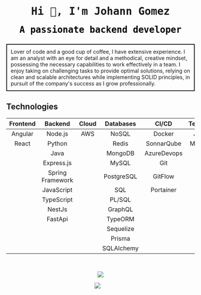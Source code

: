 <h1 style="font-family: 'Roboto Mono', monospace; text-align: center; color: #0000 font-size: 24px; font-weight: bold; margin-top: 10px;">Hi 👋, I'm Johann Gomez</h1>
<h3 style="font-family: 'Roboto Mono', monospace; text-align: center; color: #000; font-size: 24px; font-weight: bold; margin-top: 10px;">A passionate backend developer</h3>

<p style="border: 2px solid; padding: 10px; animation: colorChange 2s infinite;">Lover of code and a good cup of coffee, I have extensive experience. I am an analyst with an eye for detail and a methodical, creative mindset, possessing the necessary capabilities to work effectively in a team. I enjoy taking on challenging tasks to provide optimal solutions, relying on clean and scalable architectures while implementing SOLID principles, in pursuit of the company's success as I grow professionally.</p>

## Technologies

|           Frontend        |       Backend            |       Cloud        |     Databases       |      CI/CD        |     Testing      |
|:-------------------------:|:------------------------:|:------------------:|:-------------------:|:-----------------:|:----------------:|
|            Angular        |       Node.js            |        AWS         |     NoSQL           |      Docker       |      Jest        |
|            React          |       Python             |                    |     Redis           |      SonnarQube   |      Mocha       |
|                           |       Java               |                    |     MongoDB         |      AzureDevops  |                  |
|                           |       Express.js         |                    |     MySQL           |      Git          |                  |
|                           |       Spring Framework   |                    |     PostgreSQL      |      GitFlow      |                  |
|                           |       JavaScript         |                    |     SQL             |      Portainer    |                  |
|                           |       TypeScript         |                    |     PL/SQL          |                   |                  |
|                           |       NestJs             |                    |     GraphQL         |                   |                  |
|                           |       FastApi            |                    |     TypeORM         |                   |                  |     
|                           |                          |                    |     Sequelize       |                   |                  | 
|                           |                          |                    |     Prisma          |                   |                  |
|                           |                          |                    |     SQLAlchemy      |                   |                  |

<br />
<p align="center">
  <img src="https://github-readme-stats.vercel.app/api/top-langs/?username=johann2912&layout=compact&theme=dark" />
</p>

<p align="center">
  <a target="_blank" href="https://www.linkedin.com/in/johann-gomez-caicedo-11a62219a/"><img src="https://img.shields.io/badge/LinkedIn-0077B5?style=for-the-badge&logo=linkedin&logoColor=white" /></a>&nbsp;&nbsp;&nbsp;&nbsp;
</p>
